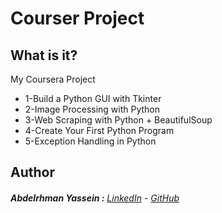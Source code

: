 # Courser Project
## What is it?

My Coursera Project

  - 1-Build a Python GUI with Tkinter
  - 2-Image Processing with Python
  - 3-Web Scraping with Python + BeautifulSoup
  - 4-Create Your First Python Program
  - 5-Exception Handling in Python



## Author

######  **Abdelrhman Yassein  :**  [LinkedIn](https://www.linkedin.com/in/abdelrhman-yassein/) - [GitHub](https://github.com/Abdelrhman-Yassein)
